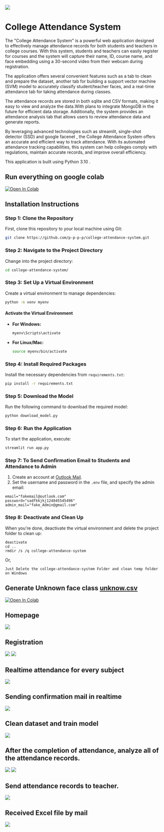 

![](https://github.com/p-p-p-p/college-attendance-system/blob/main/banner.png)

# College Attendance System
The "College Attendance System" is a powerful web application designed to effectively manage attendance records for both students and teachers in college courses. With this system, students and teachers can easily register for courses and the system will capture their name, ID, course name, and face embedding using a 30-second video from their webcam during registration.

The application offers several convenient features such as a tab to clean and prepare the dataset, another tab for building a support vector machine (SVM) model to accurately classify student/teacher faces, and a real-time attendance tab for taking attendance during classes.

The attendance records are stored in both sqlite and CSV formats, making it easy to view and analyze the data.With plans to integrate MongoDB in the future for efficient data storage. Additionally, the system provides an attendance analysis tab that allows users to review attendance data and generate reports.

By leveraging advanced technologies such as streamlit, single-shot detector (SSD)  and google facenet , the College Attendance System offers an accurate and efficient way to track attendance. With its automated attendance tracking capabilities, this system can help colleges comply with regulations, maintain accurate records, and improve overall efficiency.


This application is built using Python 3.10 .

## Run everything on google colab
[![Open In Colab](https://colab.research.google.com/assets/colab-badge.svg)](https://colab.research.google.com/github/p-p-p-p/college-attendance-system/blob/main/college_attendance_system.ipynb)


## Installation Instructions

### Step 1: Clone the Repository
First, clone this repository to your local machine using Git:
```bash
git clone https://github.com/p-p-p-p/college-attendance-system.git
```

### Step 2: Navigate to the Project Directory
Change into the project directory:
```bash
cd college-attendance-system/
```

### Step 3: Set Up a Virtual Environment
Create a virtual environment to manage dependencies:
```bash
python -m venv myenv
```

#### Activate the Virtual Environment
- **For Windows:**
  ```bash
  myenv\Scripts\activate
  ```
- **For Linux/Mac:**
  ```bash
  source myenv/bin/activate
  ```

### Step 4: Install Required Packages
Install the necessary dependencies from `requirements.txt`:
```bash
pip install -r requirements.txt
```

### Step 5: Download the Model
Run the following command to download the required model:
```bash
python download_model.py
```

### Step 6: Run the Application
To start the application, execute:
```bash
streamlit run app.py
```


### Step 7: To Send Confirmation Email to Students and Attendance to Admin

1. Create an account at [Outlook Mail](https://www.microsoft.com/en-in/microsoft-365/outlook/email-and-calendar-software-microsoft-outlook).
2. Set the username and password in the `.env` file, and specify the admin email:

```plaintext
email="fakemail@outlook.com"
password="sadfkkjkj124845545496"
admin_mail="fake_Admin@gmail.com"
```

### Step 8: Deactivate and Clean Up
When you're done, deactivate the virtual environment and delete the project folder to clean up:
```
deactivate
cd ..
rmdir /s /q college-attendance-system
```
Or,
```
Just Delete the college-attendance-system Folder and clean temp folder on Windows
```
## Generate Unknown face class [unknow.csv](https://raw.githubusercontent.com/p-p-p-p/college-attendance-system/refs/heads/main/unknown.csv)
[![Open In Colab](https://colab.research.google.com/assets/colab-badge.svg)](https://colab.research.google.com/github/p-p-p-p/college-attendance-system/blob/main/unknown_face.ipynb)




## Homepage
![](https://github.com/p-p-p-p/college-attendance-system/blob/main/images/homepage.png)
## Registration
![](https://github.com/p-p-p-p/college--attendance-system/blob/main/images/clip.gif)
![](https://github.com/p-p-p-p/college-attendance-system/blob/main/images/registration.png)
## Realtime attendance for every subject
![](https://github.com/p-p-p-p/college-attendance-system/blob/main/images/real.png)
## Sending confirmation mail in realtime
![](https://github.com/p-p-p-p/college-attendance-system/blob/main/images/confirmation.jpg)
## Clean dataset and train model
![](https://github.com/p-p-p-p/college--attendance-system/blob/main/images/4.png)

## After the completion of attendance, analyze all of the attendance records.
![](https://github.com/p-p-p-p/college--attendance-system/blob/main/images/5.png)
![](https://github.com/p-p-p-p/college-attendance-system/blob/main/images/ana.png)

## Send attendance records to teacher.
![](https://github.com/p-p-p-p/college-attendance-system/blob/main/images/send.png)
## Received Excel file by mail
![](https://github.com/p-p-p-p/college-attendance-system/blob/main/images/attend.jpg)
